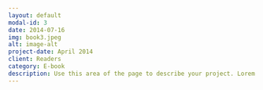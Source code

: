 ```yaml
---
layout: default
modal-id: 3
date: 2014-07-16
img: book3.jpeg
alt: image-alt
project-date: April 2014
client: Readers
category: E-book
description: Use this area of the page to describe your project. Lorem ipsum dolor sit amet, consectetur adipisicing elit. Mollitia neque assumenda ipsam nihil, molestias magnam, recusandae quos quis inventore quisquam velit asperiores, vitae? Reprehenderit soluta, eos quod consequuntur itaque. Nam.
---
```

